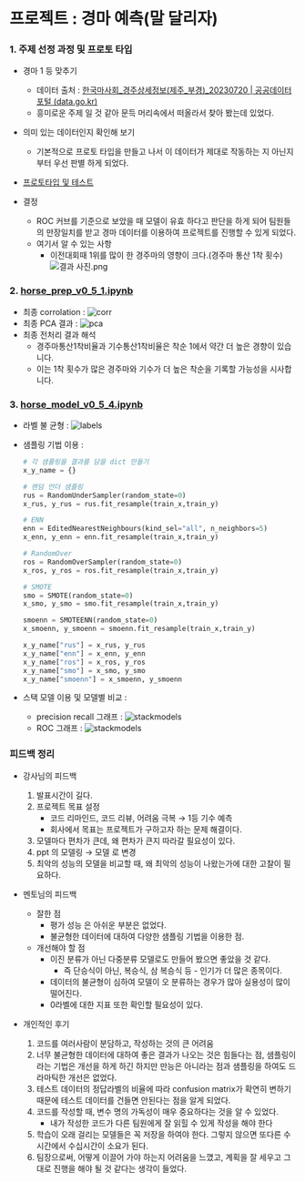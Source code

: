 # 프로젝트 : 경마 예측(말 달리자)
### 1. 주제 선정 과정 및 프로토 타입
- 경마 1 등 맞추기
    - 데이터 출처 : [한국마사회_경주상세정보(제주_부경)_20230720 | 공공데이터포털 (data.go.kr)](https://www.data.go.kr/data/15116930/fileData.do)
    - 흥미로운 주제 일 것 같아 문득 머리속에서 떠올라서 찾아 봤는데 있었다.

- 의미 있는 데이터인지 확인해 보기
    - 기본적으로 프로토 타입을 만들고 나서 이 데이터가 제대로 작동하는 지 아닌지 부터 우선 판별 하게 되었다.
- [프로토타입 및 테스트](horse_proto.ipynb)

- 결정 

    - ROC 커브를 기준으로 보았을 때 모델이 유효 하다고 판단을 하게 되어 팀원들의 만장일치를 받고 경마 데이터를 이용하여 프로젝트를 진행할 수 있게 되었다.
    - 여기서 알 수 있는 사항
        - 이전대회때 1위를 많이 한 경주마의 영향이 크다.(경주마 통산 1착 횟수)
        ![결과 사진.png](pics/horse_proto.png)

### 2. [horse_prep_v0_5_1.ipynb](horse_prep_v0_5_1.ipynb)
- 최종 corrolation : ![corr](pics/prep_01.png)
- 최종 PCA 결과 : ![pca](pics/prep_02.png)
- 최종 전처리 결과 해석
    - 경주마통산1착비율과 기수통산1착비율은 착순 1에서 약간 더 높은 경향이 있습니다.
    - 이는 1착 횟수가 많은 경주마와 기수가 더 높은 착순을 기록할 가능성을 시사합니다.

### 3. [horse_model_v0_5_4.ipynb](horse_model_v0_5_4.ipynb)
- 라벨 불 균형 : ![labels](pics/model_01.png)
- 샘플링 기법 이용 : 
    ```py
    # 각 샘플링을 결과를 담을 dict 만들기
    x_y_name = {}

    # 랜덤 언더 샘플링
    rus = RandomUnderSampler(random_state=0)
    x_rus, y_rus = rus.fit_resample(train_x,train_y)

    # ENN
    enn = EditedNearestNeighbours(kind_sel="all", n_neighbors=5)
    x_enn, y_enn = enn.fit_resample(train_x,train_y)

    # RandomOver
    ros = RandomOverSampler(random_state=0)
    x_ros, y_ros = ros.fit_resample(train_x,train_y)

    # SMOTE
    smo = SMOTE(random_state=0)
    x_smo, y_smo = smo.fit_resample(train_x,train_y)

    smoenn = SMOTEENN(random_state=0)
    x_smoenn, y_smoenn = smoenn.fit_resample(train_x,train_y)

    x_y_name["rus"] = x_rus, y_rus
    x_y_name["enn"] = x_enn, y_enn
    x_y_name["ros"] = x_ros, y_ros
    x_y_name["smo"] = x_smo, y_smo
    x_y_name["smoenn"] = x_smoenn, y_smoenn
    ```

- 스택 모델 이용 및 모델별 비교 :
    - precision recall 그래프 : ![stackmodels](pics/model_02.png)
    - ROC 그래프 : ![stackmodels](pics/model_03.png)
### 피드백 정리

- 강사님의 피드백
    1. 발표시간이 길다.
    2. 프로젝트 목표 설정
        - 코드 리마인드, 코드 리뷰, 어려움 극복 → 1등 기수 예측
        - 회사에서 목표는 프로젝트가 구하고자 하는 문제 해결이다.
    3. 모델마다 편차가 큰데, 왜 편차가 큰지 따라갈 필요성이 있다.
    4. ppt 의 모델링 → 모델 로 변경
    5. 최악의 성능의 모델을 비교할 때, 왜 최악의 성능이 나왔는가에 대한 고찰이 필요하다.

- 멘토님의 피드백
    - 잘한 점
        - 평가 성능 은 아쉬운 부분은 없었다.
        - 불균형한 데이터에 대하여 다양한 샘플링 기법을 이용한 점.
    - 개선해야 할 점
        - 이진 분류가 아닌 다중분류 모델로도 만들어 봤으면 좋았을 것 같다.
            - 즉 단승식이 아닌, 복승식, 삼 복승식 등 - 인기가 더 많은 종목이다.
        - 데이터의 불균형이 심하여 모델이 오 분류하는 경우가 많아 실용성이 많이 떨어진다.
        - 0라벨에 대한 지표 또한 확인할 필요성이 있다.

- 개인적인 후기
    1. 코드를 여러사람이 분담하고, 작성하는 것의 큰 어려움
    2. 너무 불균형한 데이터에 대하여 좋은 결과가 나오는 것은 힘들다는 점, 샘플링이라는 기법은 개선을 하게 하긴 하지만 만능은 아니라는 점과 샘플링을 하여도 드라마틱한 개선은 없었다.
    3. 테스트 데이터의 정답라벨의 비율에 따라 confusion matrix가 확연히 변하기 때문에 테스트 데이터를 건들면 안된다는 점을 알게 되었다.
    4. 코드를 작성할 때, 변수 명의 가독성이 매우 중요하다는 것을 알 수 있었다.
        - 내가 작성한 코드가 다른 팀원에게 잘 읽힐 수 있게 작성을 해야 한다
    5. 학습이 오래 걸리는 모델들은 꼭 저장을 하여야 한다. 그렇지 않으면 또다른 수시간에서 수십시간이 소요가 된다.
    6. 팀장으로써, 어떻게 이끌어 가야 하는지 어려움을 느꼈고, 계획을 잘 세우고 그대로 진행을 해야 될 것 같다는 생각이 들었다.


